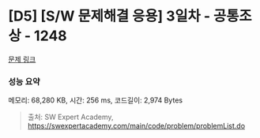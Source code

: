 # [D5] [S/W 문제해결 응용] 3일차 - 공통조상 - 1248 

[문제 링크](https://swexpertacademy.com/main/code/problem/problemDetail.do?contestProbId=AV15PTkqAPYCFAYD) 

### 성능 요약

메모리: 68,280 KB, 시간: 256 ms, 코드길이: 2,974 Bytes



> 출처: SW Expert Academy, https://swexpertacademy.com/main/code/problem/problemList.do